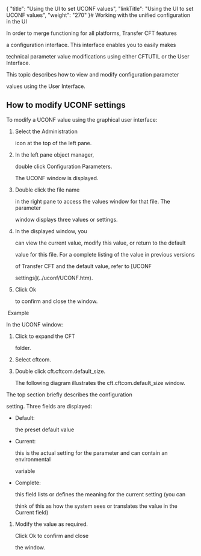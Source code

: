 {
    "title": "Using the UI to set UCONF values",
    "linkTitle": "Using the UI to set UCONF values",
    "weight": "270"
}# <span id="MAPID_UCONF"></span>Working with the unified configuration in the UI



In order to merge functioning for all platforms, Transfer CFT features

a configuration interface. This interface enables you to easily makes

technical parameter value modifications using either CFTUTIL or the User Interface.



This topic describes how to view and modify configuration parameter

values using the User Interface.



## How to modify UCONF settings



To modify a UCONF value using the graphical user interface:



1.  Select the <span>Administration</span>

    icon at the top of the left pane.

2.  In the left pane object manager,

    double click <span>Configuration Parameters</span>.

    The <span>UCONF</span> window is displayed.

3.  Double click the file name

    in the right pane to access the values window for that file. The parameter

    window displays three values or settings.

4.  In the displayed window, you

    can view the current value, modify this value, or return to the default

    value for this file. For a complete listing of the value in previous versions

    of Transfer CFT and the default value, refer to [UCONF

    settings](../uconf/UCONF.htm).

5.  Click <span>Ok</span>

    to confirm and close the window.



 <span>Example</span>



In the <span>UCONF </span>window:



1.  Click to expand the <span>CFT</span>

    folder.

2.  Select <span>cftcom</span>.

3.  Double click <span>cft.cftcom.default\_size</span>.

    The following diagram illustrates the <span>cft.cftcom.default\_size</span> window.



The top section briefly describes the configuration

setting. Three fields are displayed:



-   <span>Default</span>:

    the preset default value

-   <span>Current</span>:

    this is the actual setting for the parameter and can contain an environmental

    variable

-   <span>Complete</span>:

    this field lists or defines the meaning for the current setting (you can

    think of this as how the system sees or translates the value in the <span>Current</span> field)



1.  Modify the value as required.

    Click <span>Ok</span> to confirm and close

    the window.



 



 

